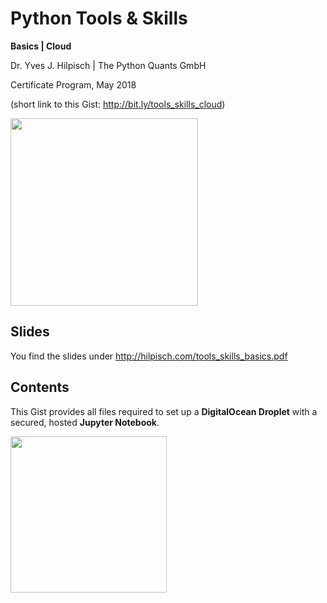 Python Tools & Skills
=====================

**Basics | Cloud**

Dr. Yves J. Hilpisch | The Python Quants GmbH

Certificate Program, May 2018

(short link to this Gist: http://bit.ly/tools_skills_cloud)

<img src="http://hilpisch.com/images/finaince_visual_low.png" width=300px>


Slides
------

You find the slides under http://hilpisch.com/tools_skills_basics.pdf


Contents
--------

This Gist provides all files required to set up a **DigitalOcean Droplet** with a secured, hosted **Jupyter Notebook**.


<img src="http://hilpisch.com/tpq_logo.png" width=250px>